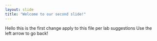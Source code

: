 ```yaml
---
layout: slide
title: "Welcome to our second slide!"
---
```

Hello this is the first change apply to this file per lab suggestions
Use the left arrow to go back!  
